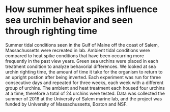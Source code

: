 # How summer heat spikes influence sea urchin behavior and seen through righting time
Summer tidal conditions seen in the Gulf of Maine off the coast of Salem, Massachussetts were recreated in lab. Ambient tidal conditions were compared to heat spike conditions that have been occurring more frequently in the past view years. Green sea urchins were placed in each treatment condition to analyze behavorial differences. We looked at sea urchin righting time, the amount of time it take for the organism to return to an upright postion after being inverted. Each experiment was run for three consecutive days and repeated for three weeks, each week with a different group of urchins. The ambient and heat treatment each housed four urchins at a time, therefore a total of 24 urchins were tested. Data was collected the summer of 2018 at the University of Salem marine lab, and the project was funded by University of Massachussetts, Boston and NSF. 

